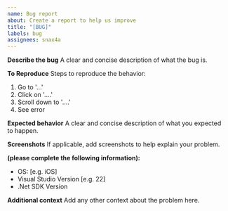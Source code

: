 ```yaml
---
name: Bug report
about: Create a report to help us improve
title: "[BUG]"
labels: bug
assignees: snax4a
---
```


**Describe the bug**
A clear and concise description of what the bug is.

**To Reproduce**
Steps to reproduce the behavior:
1. Go to '...'
2. Click on '....'
3. Scroll down to '....'
4. See error

**Expected behavior**
A clear and concise description of what you expected to happen.

**Screenshots**
If applicable, add screenshots to help explain your problem.

**(please complete the following information):**
 - OS: [e.g. iOS]
 - Visual Studio Version [e.g. 22]
 - .Net SDK Version

**Additional context**
Add any other context about the problem here.
